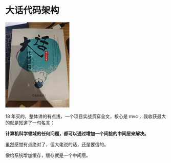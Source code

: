 # 大话代码架构

<img src="./image.png" width="200">

18 年买的，整体讲的有点浅，一个项目实战贯穿全文，核心是 mvc ，我收获最大的就是知道了一句名言：

**计算机科学领域的任何问题，都可以通过增加一个间接的中间层来解决。**

虽然感觉有点绝对了，但大佬说的话，还是要信的。

像给系统增加缓存，缓存就是一个中间层。




